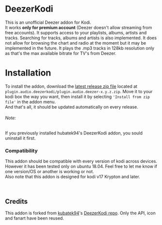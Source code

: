 # DeezerKodi
This is an unofficial Deezer addon for Kodi.  
It works **only for premium account** (Deezer doesn't allow streaming from free accounts).
It supports access to your playlists, albums, artists and tracks. Searching for tracks, albums and artists is also implemented.
It does not allow for browsing the chart and radio at the moment but it may be implemented in the future.
It plays the .mp3 tracks in 128kb resolution only as that's the max available bitrate for TV's from Deezer.


# Installation
To install the addon, download the [latest release zip file](plugin.audio.deezerkodi/plugin.audio.deezerkodi-0.0.4.zip) located at `plugin.audio.deezerkodi/plugin.audio.deezer-x.y.z.zip`.
Move it to your kodi box the way you want, then install it by selecting `'Install from zip file'` in the addon menu.  
And that's all, it should be updated automatically on every release.

###### Note:
If you previously installed hubatek94's DeezerKodi addon, you sould uninstall it first.

### Compatibility
This addon should be compatible with every version of kodi across devices. However it has been tested only on ubuntu 18.04.
Feel free to let me know if one version/OS or another is working or not.  
Also note that this addon is designed for kodi v17 Krypton and later.

<br>

## Credits
This addon is forked from [kubatek94](https://github.com/kubatek94)'s [DeezerKodi repo](https://github.com/kubatek94/DeezerKodi).
Only the API, icon and fanart have been reused.
